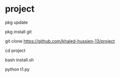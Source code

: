 # project
pkg update

pkg install git

git clone https://github.com/khaled-hussien-13/project


cd project

bash install.sh

python t1.py
